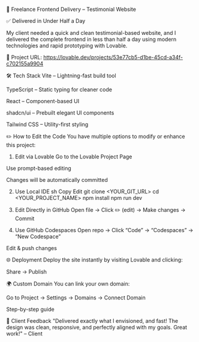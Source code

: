 🌟 Freelance Frontend Delivery – Testimonial Website

✅ Delivered in Under Half a Day

My client needed a quick and clean testimonial-based website, and I delivered the complete frontend in less than half a day using modern technologies and rapid prototyping with Lovable.

🔗 Project URL:
https://lovable.dev/projects/53e77cb5-d1be-45cd-a34f-c702155a9904

🛠️ Tech Stack
Vite – Lightning-fast build tool

TypeScript – Static typing for cleaner code

React – Component-based UI

shadcn/ui – Prebuilt elegant UI components

Tailwind CSS – Utility-first styling

✏️ How to Edit the Code
You have multiple options to modify or enhance this project:

1. Edit via Lovable
Go to the Lovable Project Page

Use prompt-based editing

Changes will be automatically committed

2. Use Local IDE
sh
Copy
Edit
git clone <YOUR_GIT_URL>
cd <YOUR_PROJECT_NAME>
npm install
npm run dev
3. Edit Directly in GitHub
Open file → Click ✏️ (edit) → Make changes → Commit

4. Use GitHub Codespaces
Open repo → Click “Code” → “Codespaces” → “New Codespace”

Edit & push changes

🌐 Deployment
Deploy the site instantly by visiting Lovable and clicking:

Share → Publish

🌍 Custom Domain
You can link your own domain:

Go to Project → Settings → Domains → Connect Domain

Step-by-step guide

💬 Client Feedback
"Delivered exactly what I envisioned, and fast! The design was clean, responsive, and perfectly aligned with my goals. Great work!" – Client
